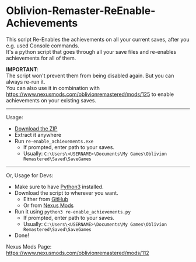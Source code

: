 # Oblivion-Remaster-ReEnable-Achievements
This script Re-Enables the achievements on all your current saves, after you e.g. used Console commands. <br>
It's a python script that goes through all your save files and re-enables achievements for all of them.

**IMPORTANT**: <br>
The script won't prevent them from being disabled again. But you can always re-run it. <br>
You can also use it in combination with https://www.nexusmods.com/oblivionremastered/mods/125 to enable achievements on your existing saves.

---

Usage: 
- [Download the ZIP](https://github.com/NullDev/Oblivion-Remaster-ReEnable-Achievements/releases/download/1.2.4/re-enable_achievements.zip)
- Extract it anywhere
- Run `re-enable_achievements.exe`
  - If prompted, enter path to your saves.
  - Usually: `C:\Users\<USERNAME>\Documents\My Games\Oblivion Remastered\Saved\SaveGames` 

---

Or, Usage for Devs: 
- Make sure to have [Python3](https://www.python.org/downloads/) installed.
- Download the script to wherever you want.
  - Either from [GitHub](https://raw.githubusercontent.com/NullDev/Oblivion-Remaster-ReEnable-Achievements/refs/heads/master/re-enable_achievements.py)
  - Or from [Nexus Mods](https://www.nexusmods.com/oblivionremastered/mods/112?tab=files)
- Run it using `python3 re-enable_achievements.py`
  - If prompted, enter path to your saves.
  - Usually: `C:\Users\<USERNAME>\Documents\My Games\Oblivion Remastered\Saved\SaveGames`
- Done!

Nexus Mods Page: https://www.nexusmods.com/oblivionremastered/mods/112

